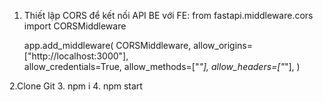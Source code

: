 1. Thiết lập CORS để kết nối API BE với FE:
from fastapi.middleware.cors import CORSMiddleware

   app.add_middleware(
    CORSMiddleware,
    allow_origins=["http://localhost:3000"],  
    allow_credentials=True,
    allow_methods=["*"],
    allow_headers=["*"],
)

2.Clone Git
3. npm i 
4. npm start
